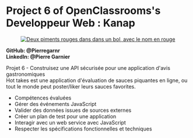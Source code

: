 <h1>Project 6 of OpenClassrooms's Developpeur Web : Kanap </h1> 
<p align="center"> <a href="https://user.oc-static.com/upload/2021/07/29/16275605596354_PiiquanteLogo.png" class="oc-imageLink oc-imageLink--disabled"><img src="https://user.oc-static.com/upload/2021/07/29/16275605596354_PiiquanteLogo.png" alt="Deux piments rouges dans dans un bol, avec le nom en rouge "></a>
</p>  

__GitHub: @Pierregarnr__    
__LinkedIn: @Pierre Garnier__  

Projet 6 - Construisez une API sécurisée pour une application d'avis gastronomiques   
Hot takes est une application d'évaluation de sauces piquantes en ligne, ou tout le monde peut poster/liker leurs sauces favorites.

* Compétences évaluées 
* Gérer des événements JavaScript 
* Valider des données issues de sources externes 
* Créer un plan de test pour une application 
* Interagir avec un web service avec JavaScript 
* Respecter les spécifications fonctionnelles et techniques
